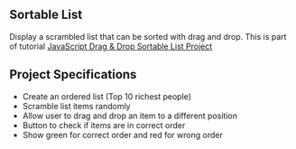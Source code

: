 ## Sortable List

Display a scrambled list that can be sorted with drag and drop. This is part of tutorial [JavaScript Drag & Drop Sortable List Project](https://www.youtube.com/watch?v=wv7pvH1O5Ho)

## Project Specifications

- Create an ordered list (Top 10 richest people)
- Scramble list items randomly
- Allow user to drag and drop an item to a different position
- Button to check if items are in correct order
- Show green for correct order and red for wrong order
